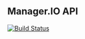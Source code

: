 Manager.IO API
---
[![Build Status](http://jenkins.pollex.nl/buildStatus/icon?job=ManagerIOAPI/master)](http://jenkins.pollex.nl/job/ManagerIOAPI/job/master/)

